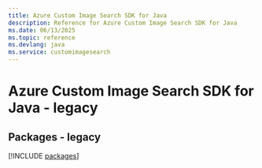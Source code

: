 ```yaml
---
title: Azure Custom Image Search SDK for Java
description: Reference for Azure Custom Image Search SDK for Java
ms.date: 06/13/2025
ms.topic: reference
ms.devlang: java
ms.service: customimagesearch
---
```

# Azure Custom Image Search SDK for Java - legacy
## Packages - legacy
[!INCLUDE [packages](custom-image-search-index.md)]